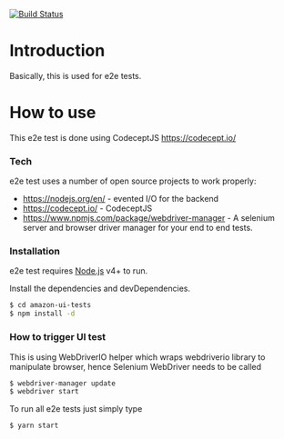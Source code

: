 [![Build Status](https://travis-ci.org/PeterNgTr/amazon-ui-tests.svg?branch=master)](https://travis-ci.org/PeterNgTr/amazon-ui-tests)

# Introduction

Basically, this is used for e2e tests.

# How to use

This e2e test is done using CodeceptJS https://codecept.io/

### Tech

e2e test uses a number of open source projects to work properly:

* https://nodejs.org/en/ - evented I/O for the backend
* https://codecept.io/ - CodeceptJS
* https://www.npmjs.com/package/webdriver-manager - A selenium server and browser driver manager for your end to end tests.

### Installation

e2e test requires [Node.js](https://nodejs.org/) v4+ to run.

Install the dependencies and devDependencies.

```sh
$ cd amazon-ui-tests
$ npm install -d
```

### How to trigger UI test


This is using WebDriverIO helper which wraps webdriverio library to manipulate browser, hence Selenium WebDriver needs to be called

```sh
$ webdriver-manager update
$ webdriver start
```

To run all e2e tests just simply type

```sh
$ yarn start
```





